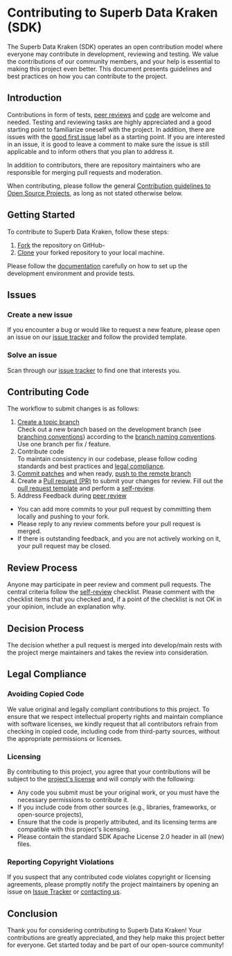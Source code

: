[issue tracker]: https://github.com/EFS-OpenSource/superb-data-kraken-accessmanager/issues
[good first issue]: https://github.com/EFS-OpenSource/superb-data-kraken-accessmanager/issues?q=is%3Aopen+is%3Aissue+label%3A%22good+first+issue%22
[contacting us]: mailto:sdk@efs-techhub.com

# Contributing to Superb Data Kraken (SDK) <!-- omit in toc -->

The Superb Data Kraken (SDK) operates an open contribution model where everyone may contribute
in development, reviewing and testing.
We value the contributions of our community members, and your help is essential to making this project even better. 
This document presents guidelines and best practices on how you can contribute to the project.


## Introduction

Contributions in form of tests, [peer reviews](#review-process) and [code](#contributing-code) are welcome and needed.
Testing and reviewing tasks are highly appreciated and a good starting point to familiarize oneself with the project.
In addition, there are issues with the [good first issue] label as a starting point.
If you are interested in an issue, it is good to leave a comment to make sure the issue is still applicable and to inform others that you plan to address it.


In addition to contributors, there are repository maintainers who are responsible for
merging pull requests and moderation.


When contributing, please follow the general [Contribution guidelines to Open Source Projects](http://www.contribution-guide.org/#), as long as not stated otherwise below.



## Getting Started

To contribute to Superb Data Kraken, follow these steps:

1. [Fork](https://docs.github.com/en/get-started/quickstart/fork-a-repo) the repository on GitHub-
2. [Clone](https://git-scm.com/docs/git-clone) your forked repository to your local machine.

Please follow the [documentation](README.md) carefully on how to set up the development environment and provide tests.


## Issues

### Create a new issue

If you encounter a bug or would like to request a new feature, please open an issue on our [issue tracker] and follow the provided template.

### Solve an issue

Scan through our [issue tracker] to find one that interests you. 


## Contributing Code

The workflow to submit changes is as follows:
1. [Create a topic branch](contributing/git-commands.md/#create-topic-branch) \
Check out a new branch based on the development branch (see [branching conventions](contributing/branching-guidelines/#branching)) according to the [branch naming conventions](contributing/branching-guidelines/#branching).
Use one branch per fix / feature.
2. Contribute code \
To maintain consistency in our codebase, please follow coding standards and best practices and [legal compliance](#legal-compliance).
3. [Commit patches](contributing/git-commands.md/#commit-patches) and when ready, [push to the remote branch](contributing/git-commands.md/#push-to-the-remote-branch)
4. Create a [Pull request (PR)](https://docs.github.com/en/pull-requests/collaborating-with-pull-requests/proposing-changes-to-your-work-with-pull-requests/creating-a-pull-request) to submit your changes for review.
Fill out the [pull request template](contributing/pull-request-template.md) and perform a [self-review](contributing/pull-request-template.md/#self-review).
5. Address Feedback during [peer review](#review-process)
- You can add more commits to your pull request by committing them locally and pushing to your fork.
- Please reply to any review comments before your pull request is merged.
- If there is outstanding feedback, and you are not actively working on it, your pull request may be closed.


## Review Process

Anyone may participate in peer review and comment pull requests. The central criteria follow the [self-review](contributing/pull-request-template.md/#self-review) checklist.
Please comment with the checklist items that you checked and, if a point of the checklist is not OK in your opinion, include an explanation why.

## Decision Process
The decision whether a pull request is merged into develop/main rests with the project merge
maintainers and takes the review into consideration.

## Legal Compliance

### Avoiding Copied Code

We value original and legally compliant contributions to this project. To ensure that we respect intellectual property
rights and maintain compliance with software licenses, we kindly request that all contributors refrain from checking in
copied code, including code from third-party sources, without the appropriate permissions or licenses.

### Licensing

By contributing to this project, you agree that your contributions will be subject to the [project's license](LICENSE)
and will comply with the following:


- Any code you submit must be your original work, or you must have the necessary permissions to contribute it.
- If you include code from other sources (e.g., libraries, frameworks, or open-source projects),
- Ensure that the code is properly attributed, and its licensing terms are compatible with this project's licensing.
- Please contain the standard SDK Apache License 2.0 header in all (new) files.

### Reporting Copyright Violations

If you suspect that any contributed code violates copyright or licensing agreements, please promptly notify the
project maintainers by opening an issue on [Issue Tracker] or [contacting us].



## Conclusion

Thank you for considering contributing to Superb Data Kraken! Your contributions are greatly appreciated, and they help make this project better for everyone. Get started today and be part of our open-source community!
